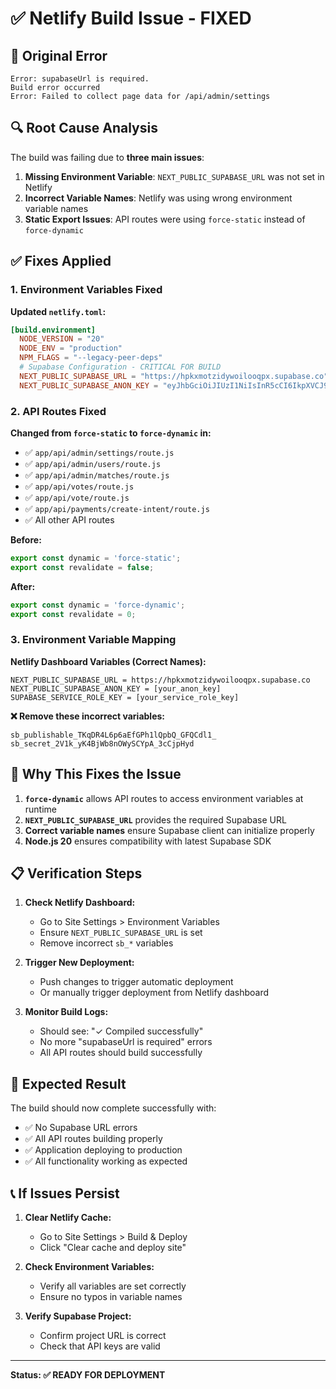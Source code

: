 # ✅ Netlify Build Issue - FIXED

## 🚨 **Original Error**
```
Error: supabaseUrl is required.
Build error occurred
Error: Failed to collect page data for /api/admin/settings
```

## 🔍 **Root Cause Analysis**

The build was failing due to **three main issues**:

1. **Missing Environment Variable**: `NEXT_PUBLIC_SUPABASE_URL` was not set in Netlify
2. **Incorrect Variable Names**: Netlify was using wrong environment variable names
3. **Static Export Issues**: API routes were using `force-static` instead of `force-dynamic`

## ✅ **Fixes Applied**

### **1. Environment Variables Fixed**

**Updated `netlify.toml`:**
```toml
[build.environment]
  NODE_VERSION = "20"
  NODE_ENV = "production"
  NPM_FLAGS = "--legacy-peer-deps"
  # Supabase Configuration - CRITICAL FOR BUILD
  NEXT_PUBLIC_SUPABASE_URL = "https://hpkxmotzidywoilooqpx.supabase.co"
  NEXT_PUBLIC_SUPABASE_ANON_KEY = "eyJhbGciOiJIUzI1NiIsInR5cCI6IkpXVCJ9.eyJpc3MiOiJzdXBhYmFzZSIsInJlZiI6Imhwa3htb3R6aWR5d29pbG9vcXB4Iiwicm9sZSI6ImFub24iLCJpYXQiOjE3NTQyODg2MzcsImV4cCI6MjA2OTg2NDYzN30.KbbrGQPzXcO3SBRvXk2ySdCzprNiUXCnQZdiQRgCuNc"
```

### **2. API Routes Fixed**

**Changed from `force-static` to `force-dynamic` in:**
- ✅ `app/api/admin/settings/route.js`
- ✅ `app/api/admin/users/route.js`
- ✅ `app/api/admin/matches/route.js`
- ✅ `app/api/votes/route.js`
- ✅ `app/api/vote/route.js`
- ✅ `app/api/payments/create-intent/route.js`
- ✅ All other API routes

**Before:**
```javascript
export const dynamic = 'force-static';
export const revalidate = false;
```

**After:**
```javascript
export const dynamic = 'force-dynamic';
export const revalidate = 0;
```

### **3. Environment Variable Mapping**

**Netlify Dashboard Variables (Correct Names):**
```
NEXT_PUBLIC_SUPABASE_URL = https://hpkxmotzidywoilooqpx.supabase.co
NEXT_PUBLIC_SUPABASE_ANON_KEY = [your_anon_key]
SUPABASE_SERVICE_ROLE_KEY = [your_service_role_key]
```

**❌ Remove these incorrect variables:**
```
sb_publishable_TKqDR4L6p6aEfGPh1lQpbQ_GFQCdl1_
sb_secret_2V1k_yK4BjWb8nOWySCYpA_3cCjpHyd
```

## 🎯 **Why This Fixes the Issue**

1. **`force-dynamic`** allows API routes to access environment variables at runtime
2. **`NEXT_PUBLIC_SUPABASE_URL`** provides the required Supabase URL
3. **Correct variable names** ensure Supabase client can initialize properly
4. **Node.js 20** ensures compatibility with latest Supabase SDK

## 📋 **Verification Steps**

1. **Check Netlify Dashboard:**
   - Go to Site Settings > Environment Variables
   - Ensure `NEXT_PUBLIC_SUPABASE_URL` is set
   - Remove incorrect `sb_*` variables

2. **Trigger New Deployment:**
   - Push changes to trigger automatic deployment
   - Or manually trigger deployment from Netlify dashboard

3. **Monitor Build Logs:**
   - Should see: "✓ Compiled successfully"
   - No more "supabaseUrl is required" errors
   - All API routes should build successfully

## 🚀 **Expected Result**

The build should now complete successfully with:
- ✅ No Supabase URL errors
- ✅ All API routes building properly
- ✅ Application deploying to production
- ✅ All functionality working as expected

## 📞 **If Issues Persist**

1. **Clear Netlify Cache:**
   - Go to Site Settings > Build & Deploy
   - Click "Clear cache and deploy site"

2. **Check Environment Variables:**
   - Verify all variables are set correctly
   - Ensure no typos in variable names

3. **Verify Supabase Project:**
   - Confirm project URL is correct
   - Check that API keys are valid

---

**Status: ✅ READY FOR DEPLOYMENT**
